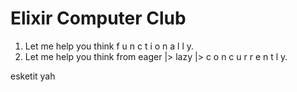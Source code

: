 # Elixir Computer Club

1. Let me help you think f u n c t i o n a l l y.
2. Let me help you think from eager |> lazy |> c o n c u r r e n t l y.

esketit yah